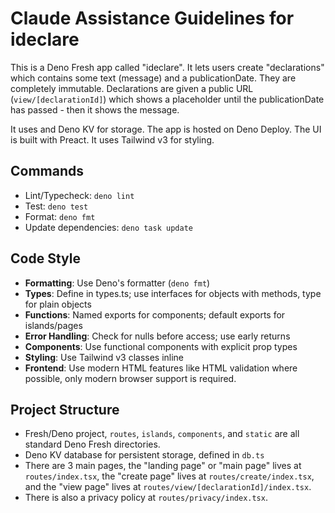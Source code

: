 # Claude Assistance Guidelines for ideclare

This is a Deno Fresh app called "ideclare". It lets users create "declarations"
which contains some text (message) and a publicationDate. They are completely
immutable. Declarations are given a public URL (`view/[declarationId]`) which
shows a placeholder until the publicationDate has passed - then it shows the
message.

It uses and Deno KV for storage. The app is hosted on Deno Deploy. The UI is
built with Preact. It uses Tailwind v3 for styling.

## Commands

- Lint/Typecheck: `deno lint`
- Test: `deno test`
- Format: `deno fmt`
- Update dependencies: `deno task update`

## Code Style

- **Formatting**: Use Deno's formatter (`deno fmt`)
- **Types**: Define in types.ts; use interfaces for objects with methods, type
  for plain objects
- **Functions**: Named exports for components; default exports for islands/pages
- **Error Handling**: Check for nulls before access; use early returns
- **Components**: Use functional components with explicit prop types
- **Styling**: Use Tailwind v3 classes inline
- **Frontend**: Use modern HTML features like HTML validation where possible,
  only modern browser support is required.

## Project Structure

- Fresh/Deno project, `routes`, `islands`, `components`, and `static` are all
  standard Deno Fresh directories.
- Deno KV database for persistent storage, defined in `db.ts`
- There are 3 main pages, the "landing page" or "main page" lives at
  `routes/index.tsx`, the "create page" lives at `routes/create/index.tsx`, and
  the "view page" lives at `routes/view/[declarationId]/index.tsx`.
- There is also a privacy policy at `routes/privacy/index.tsx`.
